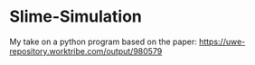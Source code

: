 # Slime-Simulation

My take on a python program based on the paper: https://uwe-repository.worktribe.com/output/980579
